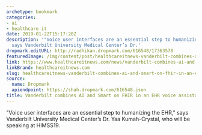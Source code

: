 ```yaml
---
archetype: bookmark
categories:
- ai
- healthcare it
date: 2019-01-22T15:17:20Z
description: '"Voice user interfaces are an essential step to humanizing the EHR,"
  says Vanderbilt University Medical Center’s Dr.'
dropmark.editURL: http://radhikan.dropmark.com/616548/17363578
featuredImage: /img/content/post/healthcareitnews-vanderbilt-combines-ai-and-smart-on-fhir-in-an-ehr-voice-assistant.png
link: https://www.healthcareitnews.com/news/vanderbilt-combines-ai-and-smart-fhir-ehr-voice-assistant
linkBrand: healthcareitnews.com
slug: healthcareitnews-vanderbilt-combines-ai-and-smart-on-fhir-in-an-ehr-voice-assistant
source:
  name: Dropmark
  apiendpoint: https://shah.dropmark.com/616548.json
title: Vanderbilt combines AI and Smart on FHIR in an EHR voice assistant
---
```

"Voice user interfaces are an essential step to humanizing the EHR," says Vanderbilt University Medical Center’s Dr. Yaa Kumah-Crystal, who will be speaking at HIMSS19.